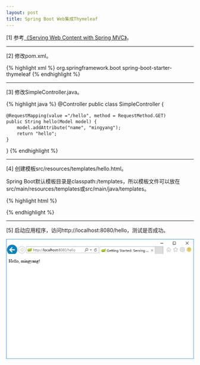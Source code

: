 ```yaml
---
layout: post
title: Spring Boot Web集成Thymeleaf
---
```


[1] 参考[《Serving Web Content with Spring MVC》](https://spring.io/guides/gs/serving-web-content/)。

---

[2] 修改pom.xml。

{% highlight xml %}
<dependency>
    <groupId>org.springframework.boot</groupId>
    <artifactId>spring-boot-starter-thymeleaf</artifactId>
</dependency>
{% endhighlight %}

---

[3] 修改SimpleController.java。

{% highlight java %}
@Controller
public class SimpleController {

    @RequestMapping(value ="/hello", method = RequestMethod.GET)
    public String hello(Model model) {
        model.addAttribute("name", "mingyang");
        return "hello";
    }
}
{% endhighlight %}

---

[4] 创建模板src/resources/templates/hello.html。

Spring Boot默认模板目录是classpath:/templates，所以模板文件可以放在src/main/resources/templates或src/main/java/templates。

{% highlight html %}
<!DOCTYPE HTML>
<html xmlns:th="http://www.thymeleaf.org">
<head>
    <title>Getting Started: Serving Web Content</title>
    <meta http-equiv="Content-Type" content="text/html; charset=UTF-8" />
</head>
<body>
    <p th:text="'Hello, ' + ${name} + '!'" />
</body>
</html>
{% endhighlight %}

---

[5] 启动应用程序，访问http://localhost:8080/hello，测试是否成功。

![spring-boot-web-integrate-thymeleaf](/assets/img/posts/spring-boot-web-integrate-thymeleaf.png)